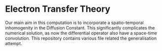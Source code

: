 # Electron Transfer Theory

Our main aim in this computation is to incorporate a spatio-temporal inhomogenity in the Diffusion Constant. This significantly complicates the numerical solution, as now the differential operator also have a space-time convolution. This repository contains various file related the generalisation attempt.
